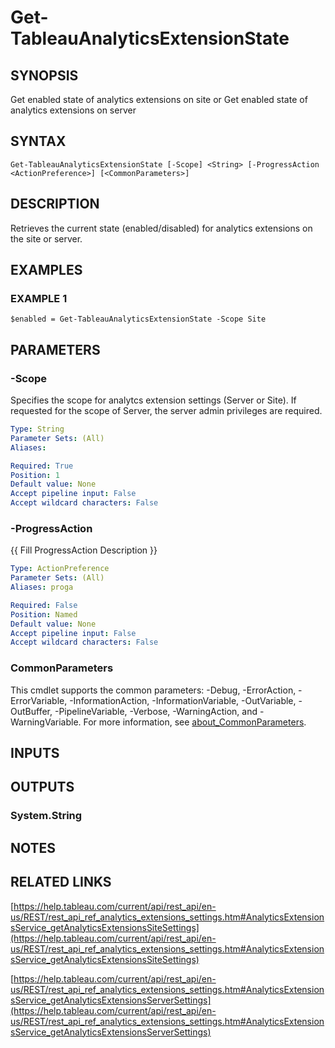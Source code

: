 # Get-TableauAnalyticsExtensionState

## SYNOPSIS
Get enabled state of analytics extensions on site
or
Get enabled state of analytics extensions on server

## SYNTAX

```
Get-TableauAnalyticsExtensionState [-Scope] <String> [-ProgressAction <ActionPreference>] [<CommonParameters>]
```

## DESCRIPTION
Retrieves the current state (enabled/disabled) for analytics extensions on the site or server.

## EXAMPLES

### EXAMPLE 1
```
$enabled = Get-TableauAnalyticsExtensionState -Scope Site
```

## PARAMETERS

### -Scope
Specifies the scope for analytcs extension settings (Server or Site).
If requested for the scope of Server, the server admin privileges are required.

```yaml
Type: String
Parameter Sets: (All)
Aliases:

Required: True
Position: 1
Default value: None
Accept pipeline input: False
Accept wildcard characters: False
```

### -ProgressAction
{{ Fill ProgressAction Description }}

```yaml
Type: ActionPreference
Parameter Sets: (All)
Aliases: proga

Required: False
Position: Named
Default value: None
Accept pipeline input: False
Accept wildcard characters: False
```

### CommonParameters
This cmdlet supports the common parameters: -Debug, -ErrorAction, -ErrorVariable, -InformationAction, -InformationVariable, -OutVariable, -OutBuffer, -PipelineVariable, -Verbose, -WarningAction, and -WarningVariable. For more information, see [about_CommonParameters](http://go.microsoft.com/fwlink/?LinkID=113216).

## INPUTS

## OUTPUTS

### System.String
## NOTES

## RELATED LINKS

[https://help.tableau.com/current/api/rest_api/en-us/REST/rest_api_ref_analytics_extensions_settings.htm#AnalyticsExtensionsService_getAnalyticsExtensionsSiteSettings](https://help.tableau.com/current/api/rest_api/en-us/REST/rest_api_ref_analytics_extensions_settings.htm#AnalyticsExtensionsService_getAnalyticsExtensionsSiteSettings)

[https://help.tableau.com/current/api/rest_api/en-us/REST/rest_api_ref_analytics_extensions_settings.htm#AnalyticsExtensionsService_getAnalyticsExtensionsServerSettings](https://help.tableau.com/current/api/rest_api/en-us/REST/rest_api_ref_analytics_extensions_settings.htm#AnalyticsExtensionsService_getAnalyticsExtensionsServerSettings)

